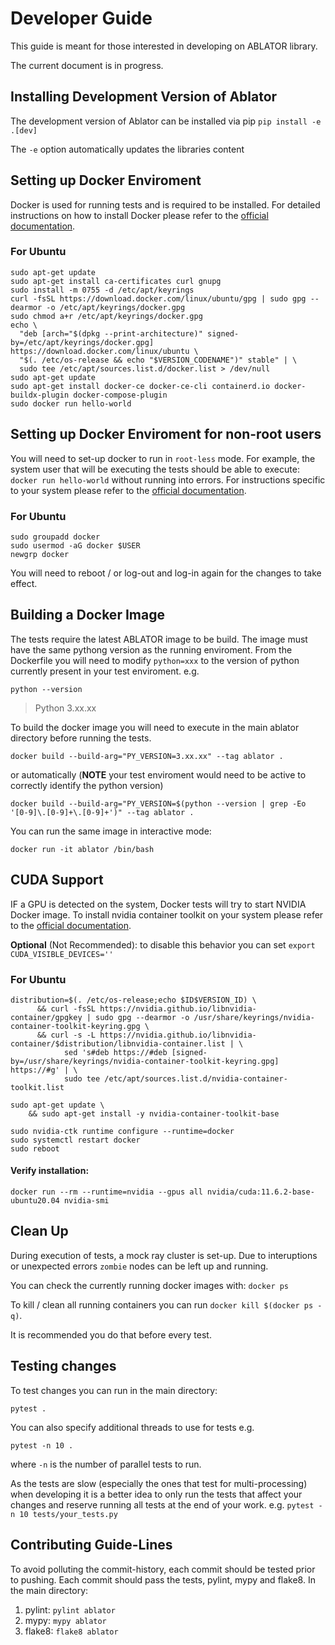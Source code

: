# Developer Guide

This guide is meant for those interested in developing on ABLATOR library.

The current document is in progress.
## Installing Development Version of Ablator

The development version of Ablator can be installed via pip `pip install -e .[dev]`

The `-e` option automatically updates the libraries content

## Setting up Docker Enviroment

Docker is used for running tests and is required to be installed. For detailed instructions on how to install Docker please refer to the [official documentation](https://docs.docker.com/engine/install/).

### For Ubuntu
```
sudo apt-get update
sudo apt-get install ca-certificates curl gnupg
sudo install -m 0755 -d /etc/apt/keyrings
curl -fsSL https://download.docker.com/linux/ubuntu/gpg | sudo gpg --dearmor -o /etc/apt/keyrings/docker.gpg
sudo chmod a+r /etc/apt/keyrings/docker.gpg
echo \
  "deb [arch="$(dpkg --print-architecture)" signed-by=/etc/apt/keyrings/docker.gpg] https://download.docker.com/linux/ubuntu \
  "$(. /etc/os-release && echo "$VERSION_CODENAME")" stable" | \
  sudo tee /etc/apt/sources.list.d/docker.list > /dev/null
sudo apt-get update
sudo apt-get install docker-ce docker-ce-cli containerd.io docker-buildx-plugin docker-compose-plugin
sudo docker run hello-world
```
## Setting up Docker Enviroment for non-root users

You will need to set-up docker to run in `root-less` mode. For example, the system user that will be executing the tests should be able to execute: `docker run hello-world` without running into errors. For instructions specific to your system please refer to the [official documentation](https://docs.docker.com/engine/install/linux-postinstall/).

### For Ubuntu
```
sudo groupadd docker
sudo usermod -aG docker $USER
newgrp docker
```
You will need to reboot / or log-out and log-in again for the changes to take effect.

## Building a Docker Image

The tests require the latest ABLATOR image to be build. The image must have the same pythong version as the running enviroment. From the Dockerfile you will need to modify `python=xxx` to the version of python currently present in your test enviroment.
e.g.

`python --version`
> Python 3.xx.xx

To build the docker image you will need to execute in the main ablator directory before running the tests.

```
docker build --build-arg="PY_VERSION=3.xx.xx" --tag ablator .
```


or automatically (**NOTE** your test enviroment would need to be active to correctly identify the python version)

```
docker build --build-arg="PY_VERSION=$(python --version | grep -Eo '[0-9]\.[0-9]+\.[0-9]+')" --tag ablator .
```

You can run the same image in interactive mode:

```
docker run -it ablator /bin/bash
```

## CUDA Support

IF a GPU is detected on the system, Docker tests will try to start NVIDIA Docker image. To install nvidia container toolkit on your system please refer to the [official documentation](https://docs.nvidia.com/datacenter/cloud-native/container-toolkit/latest/install-guide.html).

**Optional** (Not Recommended): to disable this behavior you can set `export CUDA_VISIBLE_DEVICES=''`

### For Ubuntu

```
distribution=$(. /etc/os-release;echo $ID$VERSION_ID) \
      && curl -fsSL https://nvidia.github.io/libnvidia-container/gpgkey | sudo gpg --dearmor -o /usr/share/keyrings/nvidia-container-toolkit-keyring.gpg \
      && curl -s -L https://nvidia.github.io/libnvidia-container/$distribution/libnvidia-container.list | \
            sed 's#deb https://#deb [signed-by=/usr/share/keyrings/nvidia-container-toolkit-keyring.gpg] https://#g' | \
            sudo tee /etc/apt/sources.list.d/nvidia-container-toolkit.list

sudo apt-get update \
    && sudo apt-get install -y nvidia-container-toolkit-base

sudo nvidia-ctk runtime configure --runtime=docker
sudo systemctl restart docker
sudo reboot
```
#### Verify installation:
```
docker run --rm --runtime=nvidia --gpus all nvidia/cuda:11.6.2-base-ubuntu20.04 nvidia-smi
```

## Clean Up

During execution of tests, a mock ray cluster is set-up. Due to interuptions or unexpected errors `zombie` nodes can be left up and running.

You can check the currently running docker images with: `docker ps`

To kill / clean all running containers you can run `docker kill $(docker ps -q)`.

It is recommended you do that before every test.


## Testing changes

To test changes you can run in the main directory:
```
pytest .
```

You can also specify additional threads to use for tests e.g.

```
pytest -n 10 .
```

where `-n` is the number of parallel tests to run.

As the tests are slow (especially the ones that test for multi-processing) when developing it is a better idea to only run the tests that affect your changes and reserve running all tests at the end of your work. e.g. `pytest -n 10 tests/your_tests.py`

## Contributing Guide-Lines

To avoid polluting the commit-history, each commit should be tested prior to pushing. Each commit should pass the tests, pylint, mypy and flake8. In the main directory:

1. pylint: `pylint ablator`
2. mypy: `mypy ablator`
3. flake8: `flake8 ablator`